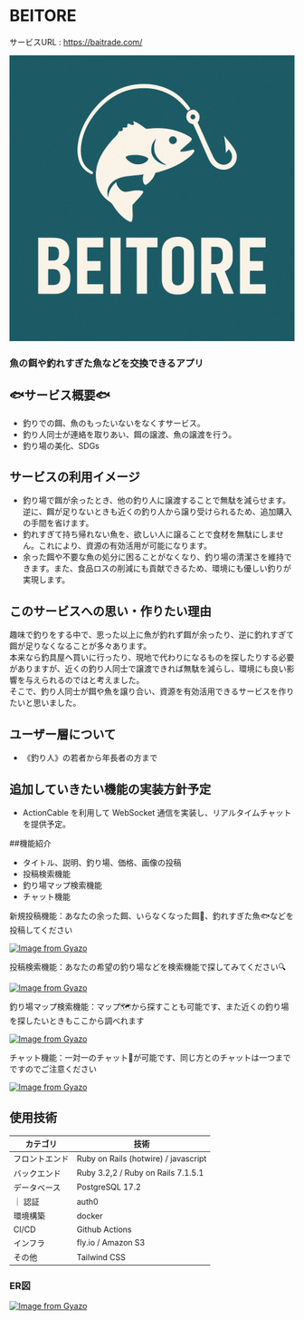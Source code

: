 # BEITORE
サービスURL : https://baitrade.com/



![](app/assets/images/image.png)

### 魚の餌や釣れすぎた魚などを交換できるアプリ

## 🐟サービス概要🐟
- 釣りでの餌、魚のもったいないをなくすサービス。
- 釣り人同士が連絡を取りあい、餌の譲渡、魚の譲渡を行う。
- 釣り場の美化、SDGs

## サービスの利用イメージ
- 釣り場で餌が余ったとき、他の釣り人に譲渡することで無駄を減らせます。逆に、餌が足りないときも近くの釣り人から譲り受けられるため、追加購入の手間を省けます。
- 釣れすぎて持ち帰れない魚を、欲しい人に譲ることで食材を無駄にしません。これにより、資源の有効活用が可能になります。
- 余った餌や不要な魚の処分に困ることがなくなり、釣り場の清潔さを維持できます。また、食品ロスの削減にも貢献できるため、環境にも優しい釣りが実現します。

## このサービスへの思い・作りたい理由
趣味で釣りをする中で、思った以上に魚が釣れず餌が余ったり、逆に釣れすぎて餌が足りなくなることが多々あります。  
  本来なら釣具屋へ買いに行ったり、現地で代わりになるものを探したりする必要がありますが、近くの釣り人同士で譲渡できれば無駄を減らし、環境にも良い影響を与えられるのではと考えました。  
  そこで、釣り人同士が餌や魚を譲り合い、資源を有効活用できるサービスを作りたいと思いました。

## ユーザー層について
- 《釣り人》の若者から年長者の方まで

  
## 追加していきたい機能の実装方針予定
- ActionCable を利用して WebSocket 通信を実装し、リアルタイムチャットを提供予定。

##機能紹介
- タイトル、説明、釣り場、価格、画像の投稿
- 投稿検索機能
- 釣り場マップ検索機能
- チャット機能

新規投稿機能：あなたの余った餌、いらなくなった餌🦐、釣れすぎた魚🐟などを投稿してください

[![Image from Gyazo](https://i.gyazo.com/83850019777f8c69ee047898bef8dfa1.gif)](https://gyazo.com/83850019777f8c69ee047898bef8dfa1)

投稿検索機能：あなたの希望の釣り場などを検索機能で探してみてください🔍

[![Image from Gyazo](https://i.gyazo.com/b5307a5b617891c4eada1aab29dc940d.gif)](https://gyazo.com/b5307a5b617891c4eada1aab29dc940d)

釣り場マップ検索機能：マップ🗺️から探すことも可能です、また近くの釣り場を探したいときもここから調べれます

[![Image from Gyazo](https://i.gyazo.com/175eea928733cdc55320d5df23990794.gif)](https://gyazo.com/175eea928733cdc55320d5df23990794)

チャット機能：一対一のチャット💬が可能です、同じ方とのチャットは一つまでですのでご注意ください

[![Image from Gyazo](https://i.gyazo.com/406937857428d6679e6338074f3d376b.gif)](https://gyazo.com/406937857428d6679e6338074f3d376b)


## 使用技術

| カテゴリ | 技術 |
| --- | --- |
| フロントエンド | Ruby on Rails (hotwire) / javascript |
| バックエンド | Ruby 3.2,2 / Ruby on Rails 7.1.5.1 |
|データベース | PostgreSQL 17.2 |
｜ 認証 | auth0 |
| 環境構築 | docker |
| CI/CD | Github Actions |
| インフラ | fly.io / Amazon S3 |
| その他 | Tailwind CSS |

### ER図
[![Image from Gyazo](https://i.gyazo.com/e82304dca6c7425ac35605908d7d375a.png)](https://gyazo.com/e82304dca6c7425ac35605908d7d375a)

